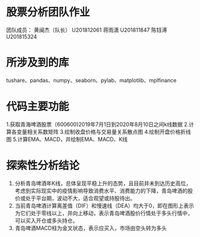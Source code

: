# 股票分析团队作业
团队成员：
黄闽杰（队长）   U201812061
蒋雨潇           U201811847
陈钰溥           U201815324
# 所涉及到的库
tushare、pandas、numpy、seaborn、pylab、matplotlib、mplfinance
# 代码主要功能
1.获取青海啤酒股票（600600)2019年7月1日到2020年8月10日之间k线数据
2.计算各变量相关系数矩阵
3.绘制收盘价格与交易量关系散点图
4.绘制开盘价格折线图
5.计算EMA、MACD，并绘制EMA、MACD、K线
# 探索性分析结论
1. 分析青岛啤酒年K线，总体呈现平稳上升的态势，且目前并未到达历史高位，考虑到实际现实中的疫情影响导致消费水平、消费能力的下降，青岛啤酒的股价或处于平台期，波动不大，适合观望或持股待出。
2. 当前青岛啤酒计算离差值（DIF）和慢速线（DEA）均大于0，即在图形上表示为它们处于零线以上，并向上移动，表示青岛啤酒股价行情处于多头行情中，可以买入开仓或多头持仓。
3. 青岛啤酒MACD柱为金叉状态，表示应买入，市场由空头转为多头
